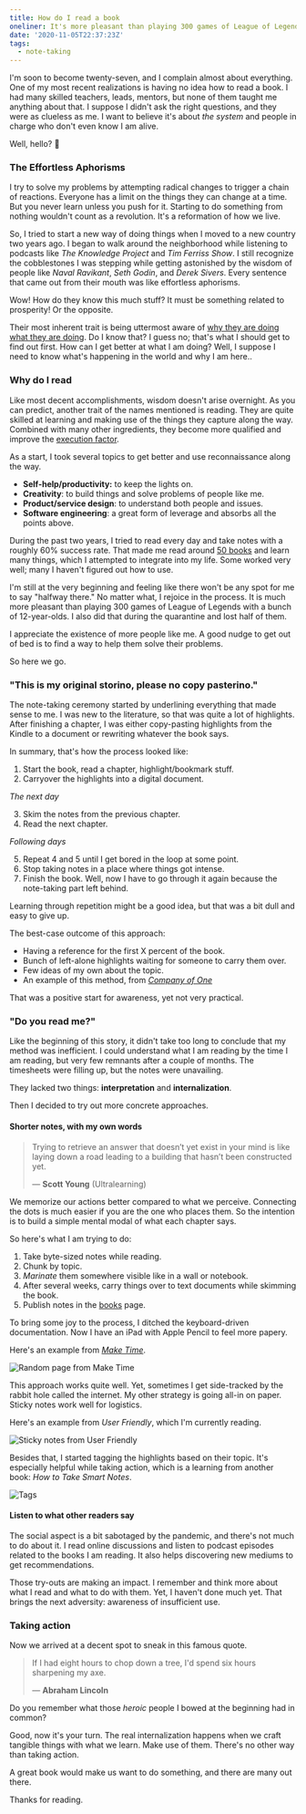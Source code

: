 ```yaml
---
title: How do I read a book
oneliner: It's more pleasant than playing 300 games of League of Legends during the lockdown.
date: '2020-11-05T22:37:23Z'
tags:
  - note-taking
---
```


I'm soon to become twenty-seven, and I complain almost about everything. One of my most recent realizations is having no idea how to read a book. I had many skilled teachers, leads, mentors, but none of them taught me anything about that. I suppose I didn't ask the right questions, and they were as clueless as me. I want to believe it's about _the system_ and people in charge who don't even know I am alive.

Well, hello? 👋

### The Effortless Aphorisms

I try to solve my problems by attempting radical changes to trigger a chain of reactions. Everyone has a limit on the things they can change at a time. But you never learn unless you push for it. Starting to do something from nothing wouldn't count as a revolution. It's a reformation of how we live.

So, I tried to start a new way of doing things when I moved to a new country two years ago. I began to walk around the neighborhood while listening to podcasts like _The Knowledge Project_ and _Tim Ferriss Show_. I still recognize the cobblestones I was stepping while getting astonished by the wisdom of people like _Naval Ravikant_, _Seth Godin_, and _Derek Sivers_. Every sentence that came out from their mouth was like effortless aphorisms.

Wow! How do they know this much stuff? It must be something related to prosperity! Or the opposite.

Their most inherent trait is being uttermost aware of [why they are doing what they are doing](/tags/why-are-you-doing?target=blank). Do I know that? I guess no; that's what I should get to find out first. How can I get better at what I am doing? Well, I suppose I need to know what's happening in the world and why I am here..

### Why do I read

Like most decent accomplishments, wisdom doesn't arise overnight. As you can predict, another trait of the names mentioned is reading. They are quite skilled at learning and making use of the things they capture along the way. Combined with many other ingredients, they become more qualified and improve the [execution factor](/tags/execution-factor?target=blank).

As a start, I took several topics to get better and use reconnaissance along the way.

- **Self-help/productivity:** to keep the lights on.
- **Creativity**: to build things and solve problems of people like me.
- **Product/service design**: to understand both people and issues.
- **Software engineering**: a great form of leverage and absorbs all the points above.

During the past two years, I tried to read every day and take notes with a roughly 60% success rate.
That made me read around [50 books](/books?target=blank) and learn many things, which I attempted to integrate into my life.
Some worked very well; many I haven't figured out how to use.

I'm still at the very beginning and feeling like there won't be any spot for me to say "halfway there."
No matter what, I rejoice in the process.
It is much more pleasant than playing 300 games of League of Legends with a bunch of 12-year-olds.
I also did that during the quarantine and lost half of them.

I appreciate the existence of more people like me.
A good nudge to get out of bed is to find a way to help them solve their problems.

So here we go.

### "This is my original storino, please no copy pasterino."

The note-taking ceremony started by underlining everything that made sense to me.
I was new to the literature, so that was quite a lot of highlights.
After finishing a chapter, I was either copy-pasting highlights from the Kindle to a document or rewriting whatever the book says.

In summary, that's how the process looked like:

1.  Start the book, read a chapter, highlight/bookmark stuff.
2.  Carryover the highlights into a digital document.

_The next day_

3.  Skim the notes from the previous chapter.
4.  Read the next chapter.

_Following days_

5.  Repeat 4 and 5 until I get bored in the loop at some point.
6.  Stop taking notes in a place where things got intense.
7.  Finish the book. Well, now I have to go through it again because the note-taking part left behind.

Learning through repetition might be a good idea, but that was a bit dull and easy to give up.

The best-case outcome of this approach:

- Having a reference for the first X percent of the book.
- Bunch of left-alone highlights waiting for someone to carry them over.
- Few ideas of my own about the topic.
- An example of this method, from _[Company of One](/books/company-of-one?target=blank)_

That was a positive start for awareness, yet not very practical.

### "Do you read me?"

Like the beginning of this story, it didn't take too long to conclude that my method was inefficient.
I could understand what I am reading by the time I am reading, but very few remnants after a couple of months.
The timesheets were filling up, but the notes were unavailing.

They lacked two things: **interpretation** and **internalization**.

Then I decided to try out more concrete approaches.

#### Shorter notes, with my own words

> Trying to retrieve an answer that doesn’t yet exist in your mind is like laying down a road leading to a building that hasn’t been constructed yet.
>
> &mdash; **Scott Young** (Ultralearning)

We memorize our actions better compared to what we perceive.
Connecting the dots is much easier if you are the one who places them.
So the intention is to build a simple mental modal of what each chapter says.

So here's what I am trying to do:

1.  Take byte-sized notes while reading.
2.  Chunk by topic.
3.  _Marinate_ them somewhere visible like in a wall or notebook.
4.  After several weeks, carry things over to text documents while skimming the book.
5.  Publish notes in the [books](/books?target=blank) page.

To bring some joy to the process, I ditched the keyboard-driven documentation. Now I have an iPad with Apple Pencil to feel more papery.

Here's an example from [_Make Time_](/books/make-time?target=blank).

![Random page from Make Time](/images/books/make-time/make-time-08.jpg)

This approach works quite well. Yet, sometimes I get side-tracked by the rabbit hole called the internet. My other strategy is going all-in on paper. Sticky notes work well for logistics.

Here's an example from _User Friendly_, which I'm currently reading.

![Sticky notes from User Friendly](/images/articles/how-do-I-read/how-do-I-read-post-it.jpg)

Besides that, I started tagging the highlights based on their topic. It's especially helpful while taking action, which is a learning from another book: _How to Take Smart Notes_.

![Tags](/images/articles/how-do-I-read/how-do-I-read-tags.jpg)

#### Listen to what other readers say

The social aspect is a bit sabotaged by the pandemic, and there's not much to do about it.
I read online discussions and listen to podcast episodes related to the books I am reading.
It also helps discovering new mediums to get recommendations.

Those try-outs are making an impact.
I remember and think more about what I read and what to do with them.
Yet, I haven't done much yet. That brings the next adversity: awareness of insufficient use.

### Taking action

Now we arrived at a decent spot to sneak in this famous quote.

> If I had eight hours to chop down a tree, I'd spend six hours sharpening my axe.
>
> &mdash; **Abraham Lincoln**

Do you remember what those _heroic_ people I bowed at the beginning had in common?

Good, now it's your turn. The real internalization happens when we craft tangible things with what we learn. Make use of them. There's no other way than taking action.

A great book would make us want to do something, and there are many out there.

Thanks for reading.
